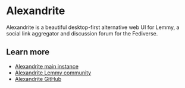 # Alexandrite

Alexandrite is a beautiful desktop-first alternative web UI for Lemmy, a social link aggregator and discussion forum for the Fediverse.

## Learn more
- [Alexandrite main instance](https://alexandrite.app)
- [Alexandrite Lemmy community](https://lemmy.world/c/alexandrite)
- [Alexandrite GitHub](https://github.com/sheodox/alexandrite)
